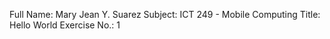 Full Name: Mary Jean Y. Suarez
Subject: ICT 249 - Mobile Computing
Title: Hello World
Exercise No.: 1
